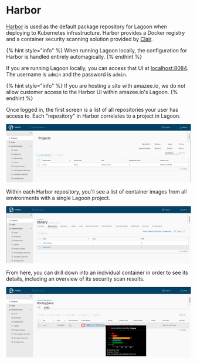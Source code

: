 # Harbor

[Harbor](https://goharbor.io/) is used as the default package repository for Lagoon when deploying to Kubernetes infrastructure. Harbor provides a Docker registry and a container security scanning solution provided by [Clair](https://coreos.com/clair/docs/latest/).

{% hint style="info" %}
When running Lagoon locally, the configuration for Harbor is handled entirely automagically.
{% endhint %}

If you are running Lagoon locally, you can access that UI at [localhost:8084](https://localhost:8084/). The username is `admin` and the password is `admin`.

{% hint style="info" %}
If you are hosting a site with amazee.io, we do not allow customer access to the Harbor UI within amazee.io's Lagoon.
{% endhint %}

Once logged in, the first screen is a list of all repositories your user has access to. Each "repository" in Harbor correlates to a project in Lagoon.

![Harbor Projects Overview](../../.gitbook/assets/projects_overview.png)

Within each Harbor repository, you'll see a list of container images from all environments with a single Lagoon project.

![Harbor Repositories Overview](../../.gitbook/assets/repositories_overview.png)

From here, you can drill down into an individual container in order to see its details, including an overview of its security scan results.

![Harbor Container Overview](../../.gitbook/assets/container_overview.png)
